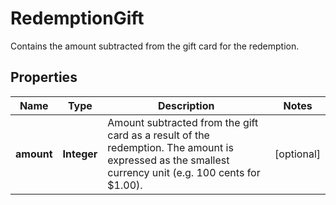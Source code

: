 

# RedemptionGift

Contains the amount subtracted from the gift card for the redemption.

## Properties

| Name | Type | Description | Notes |
|------------ | ------------- | ------------- | -------------|
|**amount** | **Integer** | Amount subtracted from the gift card as a result of the redemption. The amount is expressed as the smallest currency unit (e.g. 100 cents for $1.00). |  [optional] |



